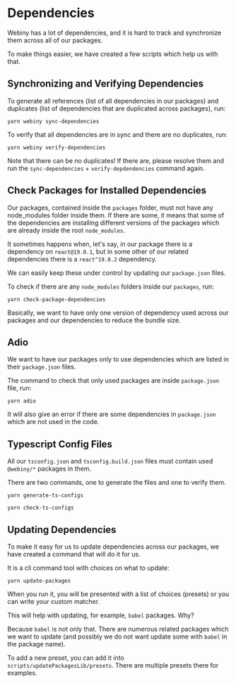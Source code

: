 # Dependencies

Webiny has a lot of dependencies, and it is hard to track and synchronize them across all of our packages.

To make things easier, we have created a few scripts which help us with that.

## Synchronizing and Verifying Dependencies

To generate all references (list of all dependencies in our packages) and duplicates (list of dependencies that are
duplicated across packages), run:

```
yarn webiny sync-dependencies
```

To verify that all dependencies are in sync and there are no duplicates, run:

```
yarn webiny verify-dependencies
```

Note that there can be no duplicates! If there are, please resolve them and run the `sync-dependencies` +
`verify-depdendencies` command again.

## Check Packages for Installed Dependencies

Our packages, contained inside the `packages` folder, must not have any node_modules folder inside them.
If there are some, it means that some of the dependencies are installing different versions of the packages which are
already inside the root `node_modules`.

It sometimes happens when, let's say, in our package there is a dependency on `react@19.0.1`, but in some other of our
related dependencies there is a `react^19.0.2` dependency.

We can easily keep these under control by updating our `package.json` files.

To check if there are any `node_modules` folders inside our `packages`, run:

```
yarn check-package-dependencies
```

Basically, we want to have only one version of dependency used across our packages and our dependencies to reduce the
bundle size.

## Adio

We want to have our packages only to use dependencies which are listed in their `package.json` files.

The command to check that only used packages are inside `package.json` file, run:

```
yarn adio
```

It will also give an error if there are some dependencies in `package.json` which are not used in the code.


## Typescript Config Files

All our `tsconfig.json` and `tsconfig.build.json` files must contain used `@webiny/*` packages in them.

There are two commands, one to generate the files and one to verify them.

```
yarn generate-ts-configs
```

```
yarn check-ts-configs
```

## Updating Dependencies

To make it easy for us to update dependencies across our packages, we have created a command that will do it for us.

It is a cli command tool with choices on what to update:
```
yarn update-packages
```

When you run it, you will be presented with a list of choices (presets) or you can write your custom matcher.

This will help with updating, for example, `babel` packages. Why?

Because `babel` is not only that. There are numerous related packages which we want to update (and possibly we do not want update some with `babel` in the package name).

To add a new preset, you can add it into `scripts/updatePackagesLib/presets`. There are multiple presets there for examples.
